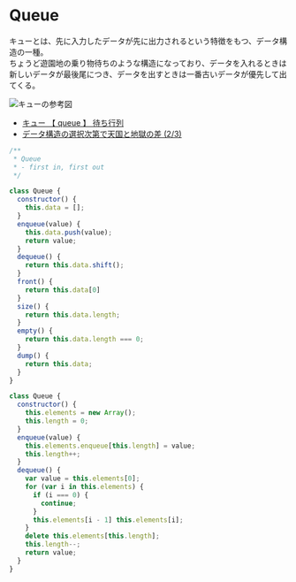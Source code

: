 # Queue

キューとは、先に入力したデータが先に出力されるという特徴をもつ、データ構造の一種。  
ちょうど遊園地の乗り物待ちのような構造になっており、データを入れるときは新しいデータが最後尾につき、データを出すときは一番古いデータが優先して出てくる。

![キューの参考図](http://image.itmedia.co.jp/ait/articles/0809/01/r20algorithm0202.jpg)


- [キュー 【 queue 】 待ち行列](http://e-words.jp/w/%E3%82%AD%E3%83%A5%E3%83%BC.html)
- [データ構造の選択次第で天国と地獄の差 (2/3)](http://www.atmarkit.co.jp/ait/articles/0809/01/news163_2.html)

```js
/**
 * Queue
 * - first in, first out
 */

class Queue {
  constructor() {
    this.data = [];
  }
  enqueue(value) {
    this.data.push(value);
    return value;
  }
  dequeue() {
    return this.data.shift();
  }
  front() {
    return this.data[0]
  }
  size() {
    return this.data.length;
  }
  empty() {
    return this.data.length === 0;
  }
  dump() {
    return this.data;
  }
}
```

```js
class Queue {
  constructor() {
    this.elements = new Array();
    this.length = 0;
  }
  enqueue(value) {
    this.elements.enqueue[this.length] = value;
    this.length++;
  }
  dequeue() {
    var value = this.elements[0];
    for (var i in this.elements) {
      if (i === 0) {
        continue;
      }
      this.elements[i - 1] this.elements[i];
    }
    delete this.elements[this.length];
    this.length--;
    return value;
  }
}
```
